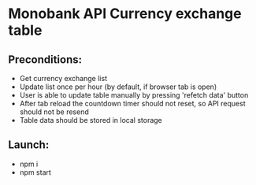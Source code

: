 # Monobank API Currency exchange table

## Preconditions:

- Get currency exchange list
- Update list once per hour (by default, if browser tab is open)
- User is able to update table manually by pressing 'refetch data' button
- After tab reload the countdown timer should not reset, so API request should not be resend
- Table data should be stored in local storage

## Launch:

- npm i
- npm start
